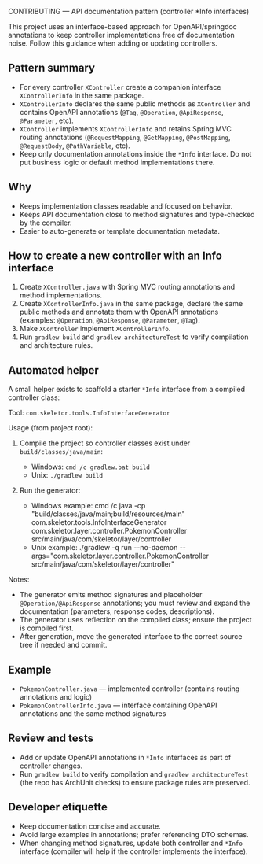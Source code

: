 CONTRIBUTING — API documentation pattern (controller *Info interfaces)

This project uses an interface-based approach for OpenAPI/springdoc annotations to keep controller implementations free of documentation noise.
Follow this guidance when adding or updating controllers.

Pattern summary
---------------
- For every controller `XController` create a companion interface `XControllerInfo` in the same package.
- `XControllerInfo` declares the same public methods as `XController` and contains OpenAPI annotations (`@Tag`, `@Operation`, `@ApiResponse`, `@Parameter`, etc).
- `XController` implements `XControllerInfo` and retains Spring MVC routing annotations (`@RequestMapping`, `@GetMapping`, `@PostMapping`, `@RequestBody`, `@PathVariable`, etc).
- Keep only documentation annotations inside the `*Info` interface. Do not put business logic or default method implementations there.

Why
---
- Keeps implementation classes readable and focused on behavior.
- Keeps API documentation close to method signatures and type-checked by the compiler.
- Easier to auto-generate or template documentation metadata.

How to create a new controller with an Info interface
-----------------------------------------------------
1. Create `XController.java` with Spring MVC routing annotations and method implementations.
2. Create `XControllerInfo.java` in the same package, declare the same public methods and annotate them with OpenAPI annotations (examples: `@Operation`, `@ApiResponse`, `@Parameter`, `@Tag`).
3. Make `XController` implement `XControllerInfo`.
4. Run `gradlew build` and `gradlew architectureTest` to verify compilation and architecture rules.

Automated helper
----------------
A small helper exists to scaffold a starter `*Info` interface from a compiled controller class:

Tool: `com.skeletor.tools.InfoInterfaceGenerator`

Usage (from project root):
1. Compile the project so controller classes exist under `build/classes/java/main`:
   - Windows: `cmd /c gradlew.bat build`
   - Unix: `./gradlew build`

2. Run the generator:
   - Windows example:
     cmd /c java -cp "build/classes/java/main;build/resources/main" com.skeletor.tools.InfoInterfaceGenerator com.skeletor.layer.controller.PokemonController src/main/java/com/skeletor/layer/controller
   - Unix example:
     ./gradlew -q run --no-daemon --args="com.skeletor.layer.controller.PokemonController src/main/java/com/skeletor/layer/controller"

Notes:
- The generator emits method signatures and placeholder `@Operation/@ApiResponse` annotations; you must review and expand the documentation (parameters, response codes, descriptions).
- The generator uses reflection on the compiled class; ensure the project is compiled first.
- After generation, move the generated interface to the correct source tree if needed and commit.

Example
-------
- `PokemonController.java` — implemented controller (contains routing annotations and logic)
- `PokemonControllerInfo.java` — interface containing OpenAPI annotations and the same method signatures

Review and tests
----------------
- Add or update OpenAPI annotations in `*Info` interfaces as part of controller changes.
- Run `gradlew build` to verify compilation and `gradlew architectureTest` (the repo has ArchUnit checks) to ensure package rules are preserved.

Developer etiquette
-------------------
- Keep documentation concise and accurate.
- Avoid large examples in annotations; prefer referencing DTO schemas.
- When changing method signatures, update both controller and `*Info` interface (compiler will help if the controller implements the interface).
